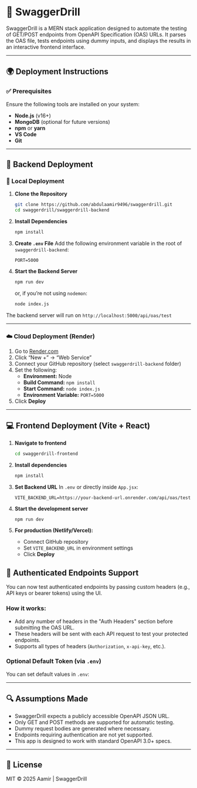 
# 🚀 SwaggerDrill

SwaggerDrill is a MERN stack application designed to automate the testing of GET/POST endpoints from OpenAPI Specification (OAS) URLs. It parses the OAS file, tests endpoints using dummy inputs, and displays the results in an interactive frontend interface.

---

## 🌍 Deployment Instructions

### ✅ Prerequisites

Ensure the following tools are installed on your system:

- **Node.js** (v16+)
- **MongoDB** (optional for future versions)
- **npm** or **yarn**
- **VS Code**
- **Git**

---

## 📁 Backend Deployment

### 🔧 Local Deployment

1. **Clone the Repository**
   ```bash
   git clone https://github.com/abdulaamir9496/swaggerdrill.git
   cd swaggerdrill/swaggerdrill-backend
   ```

2. **Install Dependencies**
   ```bash
   npm install
   ```

3. **Create `.env` File**
   Add the following environment variable in the root of `swaggerdrill-backend`:
   ```env
   PORT=5000
   ```

4. **Start the Backend Server**
   ```bash
   npm run dev
   ```
   or, if you’re not using `nodemon`:
   ```bash
   node index.js
   ```

The backend server will run on `http://localhost:5000/api/oas/test`

---

### ☁️ Cloud Deployment (Render)

1. Go to [Render.com](https://render.com/)
2. Click “New +” → “Web Service”
3. Connect your GitHub repository (select `swaggerdrill-backend` folder)
4. Set the following:
   - **Environment:** Node
   - **Build Command:** `npm install`
   - **Start Command:** `node index.js`
   - **Environment Variable:** `PORT=5000`
5. Click **Deploy**

---

## 💻 Frontend Deployment (Vite + React)

1. **Navigate to frontend**
   ```bash
   cd swaggerdrill-frontend
   ```

2. **Install dependencies**
   ```bash
   npm install
   ```

3. **Set Backend URL**
   In `.env` or directly inside `App.jsx`:
   ```env
   VITE_BACKEND_URL=https://your-backend-url.onrender.com/api/oas/test
   ```

4. **Start the development server**
   ```bash
   npm run dev
   ```

5. **For production (Netlify/Vercel):**
   - Connect GitHub repository
   - Set `VITE_BACKEND_URL` in environment settings
   - Click **Deploy**

## 🔐 Authenticated Endpoints Support

You can now test authenticated endpoints by passing custom headers (e.g., API keys or bearer tokens) using the UI.

### How it works:
- Add any number of headers in the "Auth Headers" section before submitting the OAS URL.
- These headers will be sent with each API request to test your protected endpoints.
- Supports all types of headers (`Authorization`, `x-api-key`, etc.).

### Optional Default Token (via `.env`)
You can set default values in `.env`:

---

## 🔍 Assumptions Made

- SwaggerDrill expects a publicly accessible OpenAPI JSON URL.
- Only GET and POST methods are supported for automatic testing.
- Dummy request bodies are generated where necessary.
- Endpoints requiring authentication are not yet supported.
- This app is designed to work with standard OpenAPI 3.0+ specs.

---

## 📘 License

MIT © 2025 Aamir | SwaggerDrill
